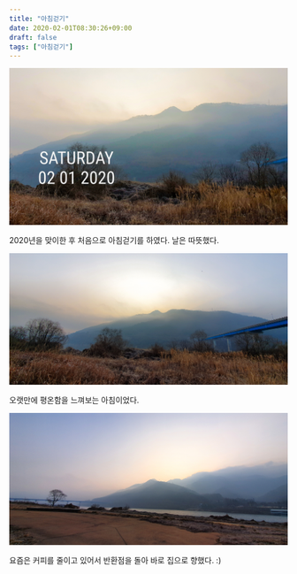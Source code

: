 ```yaml
---
title: "아침걷기"
date: 2020-02-01T08:30:26+09:00
draft: false
tags: ["아침걷기"]
---
```


![](./images/20200201_083026.jpg)

2020년을 맞이한 후 처음으로 아침걷기를 하였다. 날은 따뜻했다.

![](./images/20200201_082951.jpg)

오랫만에 평온함을 느껴보는 아침이었다.

![](./images/20200201_084149.jpg)

요즘은 커피를 줄이고 있어서 반환점을 돌아 바로 집으로 향했다. :)

